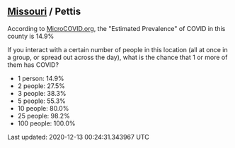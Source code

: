 
## [Missouri](/united-states/missouri) / Pettis

According to [MicroCOVID.org](http://microcovid.org),
the "Estimated Prevalence" of COVID in this county is 14.9%

If you interact with a certain number of people in this location
(all at once in a group, or spread out across the day), what is the chance that
1 or more of them has COVID?

- 1 person: 14.9%
- 2 people: 27.5%
- 3 people: 38.3%
- 5 people: 55.3%
- 10 people: 80.0%
- 25 people: 98.2%
- 100 people: 100.0%

Last updated: 2020-12-13 00:24:31.343967 UTC
